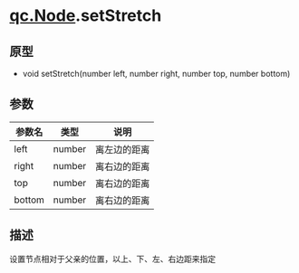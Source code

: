 # [qc.Node](CNode.md).setStretch

## 原型
* void setStretch(number left, number right, number top, number bottom)

## 参数
| 参数名 | 类型 |  说明 |
| --------- | --------- | --------- |
| left | number | 离左边的距离 |
| right | number | 离右边的距离 |
| top | number | 离右边的距离 |
| bottom | number | 离右边的距离 |

## 描述
设置节点相对于父亲的位置，以上、下、左、右边距来指定

